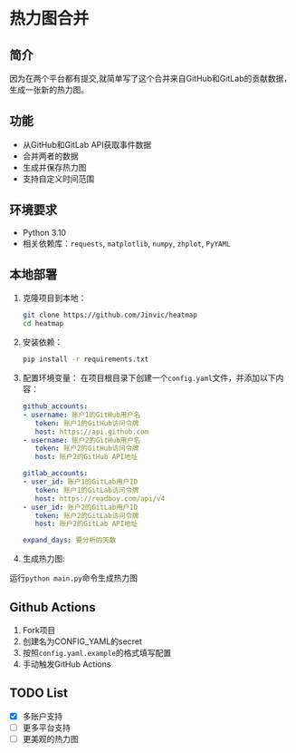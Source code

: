 # 热力图合并

## 简介

因为在两个平台都有提交,就简单写了这个合并来自GitHub和GitLab的贡献数据，生成一张新的热力图。

## 功能

- 从GitHub和GitLab API获取事件数据
- 合并两者的数据
- 生成并保存热力图
- 支持自定义时间范围

## 环境要求

- Python 3.10
- 相关依赖库：`requests`, `matplotlib`, `numpy`, `zhplot`, `PyYAML`

## 本地部署

1. 克隆项目到本地：

   ```bash
   git clone https://github.com/Jinvic/heatmap
   cd heatmap
   ```

2. 安装依赖：

   ```bash
   pip install -r requirements.txt
   ```

3. 配置环境变量：
   在项目根目录下创建一个`config.yaml`文件，并添加以下内容：

   ```yaml
   github_accounts:
   - username: 账户1的GitHub用户名
      token: 账户1的GitHub访问令牌
      host: https://api.github.com
   - username: 账户2的GitHub用户名
      token: 账户2的GitHub访问令牌
      host: 账户2的GitHub API地址

   gitlab_accounts:
   - user_id: 账户1的GitLab用户ID
      token: 账户1的GitLab访问令牌
      host: https://readboy.com/api/v4
   - user_id: 账户2的GitLab用户ID
      token: 账户2的GitLab访问令牌
      host: 账户2的GitLab API地址

   expand_days: 要分析的天数
   ```

4. 生成热力图:

运行`python main.py`命令生成热力图

## Github Actions

1. Fork项目
2. 创建名为CONFIG_YAML的secret
3. 按照`config.yaml.example`的格式填写配置
4. 手动触发GitHub Actions

## TODO List

- [x] 多账户支持
- [ ] 更多平台支持
- [ ] 更美观的热力图
